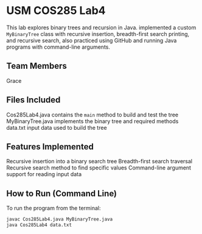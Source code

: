 # USM COS285 Lab4 
This lab explores binary trees and recursion in Java.  implemented a custom `MyBinaryTree` class with recursive insertion, breadth-first search printing, and recursive search, also practiced using GitHub  and running Java programs with command-line arguments.

## Team Members
Grace

## Files Included
Cos285Lab4.java contains the `main` method to build and test the tree
MyBinaryTree.java implements the binary tree and required methods
data.txt input data used to build the tree

## Features Implemented
 Recursive insertion into a binary search tree
Breadth-first search traversal
 Recursive search method to find specific values
 Command-line argument support for reading input data

## How to Run (Command Line)
To run the program from the terminal:

```bash
javac Cos285Lab4.java MyBinaryTree.java
java Cos285Lab4 data.txt


